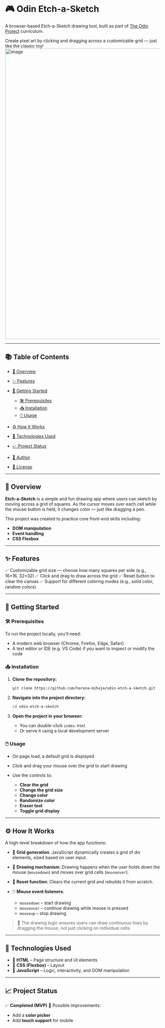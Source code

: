 # 🎮 Odin Etch-a-Sketch

A browser‑based Etch-a-Sketch drawing tool, built as part of [The Odin Project](https://www.theodinproject.com/) curriculum.

Create pixel art by clicking and dragging across a customizable grid — just like the classic toy!
<img width="1907" height="947" alt="image" src="https://github.com/user-attachments/assets/3991327a-2b52-4c0c-bb26-4ec678dded6e" />

---

## 📚 Table of Contents

* [📌 Overview](#-overview)
* [✨ Features](#-features)
* [🚀 Getting Started](#-getting-started)

  * [🛠️ Prerequisites](#️-prerequisites)
  * [📥 Installation](#-installation)
  * [🖱️ Usage](#️-usage)
* [⚙️ How It Works](#️-how-it-works)
* [🧰 Technologies Used](#-technologies-used)
* [📈 Project Status](#-project-status)
* [👤 Author](#-author)
* [📄 License](#-license)

---

## 📌 Overview

**Etch-a-Sketch** is a simple and fun drawing app where users can sketch by moving across a grid of squares. As the cursor moves over each cell while the mouse button is held, it changes color — just like dragging a pen.

This project was created to practice core front-end skills including:

* **DOM manipulation**
* **Event handling**
* **CSS Flexbox**

---

## ✨ Features

✅ Customizable grid size — choose how many squares per side (e.g., 16×16, 32×32)
✅ Click and drag to draw across the grid
✅ Reset button to clear the canvas
✅ Support for different coloring modes (e.g., solid color, random colors)

---

## 🚀 Getting Started

### 🛠️ Prerequisites

To run the project locally, you'll need:

* A modern web browser (Chrome, Firefox, Edge, Safari)
* A text editor or IDE (e.g. VS Code) if you want to inspect or modify the code

### 📥 Installation

1. **Clone the repository:**

   ```bash
   git clone https://github.com/harena-mihaja/odin-etch-a-sketch.git
   ```

2. **Navigate into the project directory:**

   ```bash
   cd odin-etch-a-sketch
   ```

3. **Open the project in your browser:**

   * You can double-click `index.html`
   * Or serve it using a local development server

### 🖱️ Usage

* On page load, a default grid is displayed
* Click and drag your mouse over the grid to start drawing
* Use the controls to:

  * **Clear the grid**
  * **Change the grid size**
  * **Change color**
  * **Randomize color**
  * **Eraser tool**
  * **Toggle grid display**

---

## ⚙️ How It Works

A high-level breakdown of how the app functions:

* 🔲 **Grid generation**: JavaScript dynamically creates a grid of div elements, sized based on user input.
* 🎨 **Drawing mechanism**: Drawing happens when the user holds down the mouse (`mousedown`) and moves over grid cells (`mouseover`).
* 🔄 **Reset function**: Clears the current grid and rebuilds it from scratch.
* 🖱️ **Mouse event listeners**:

  * `mousedown` – start drawing
  * `mouseover` – continue drawing while mouse is pressed
  * `mouseup` – stop drawing

> 🧠 The drawing logic ensures users can draw continuous lines by dragging the mouse, not just clicking on individual cells.

---

## 🧰 Technologies Used

* 🧱 **HTML** – Page structure and UI elements
* 🎨 **CSS (Flexbox)** – Layout
* 🧠 **JavaScript** – Logic, interactivity, and DOM manipulation

---

## 📈 Project Status

✅ **Completed (MVP)**
🚧 Possible improvements:

* Add a **color picker**
* Add **touch support** for mobile
